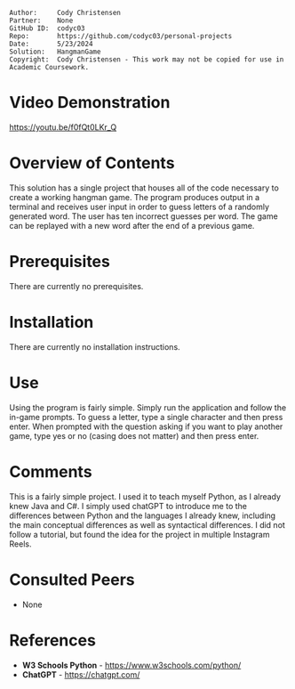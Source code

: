 ```
Author:     Cody Christensen
Partner:    None
GitHub ID:  codyc03
Repo:       https://github.com/codyc03/personal-projects
Date:       5/23/2024
Solution:   HangmanGame
Copyright:  Cody Christensen - This work may not be copied for use in Academic Coursework.
```
# Video Demonstration
https://youtu.be/f0fQt0LKr_Q

# Overview of Contents
This solution has a single project that houses all of the code necessary to create a working hangman
game. The program produces output in a terminal and receives user input in order to guess letters of a 
randomly generated word. The user has ten incorrect guesses per word. The game can be replayed with a 
new word after the end of a previous game.

# Prerequisites
There are currently no prerequisites.

# Installation
There are currently no installation instructions.

# Use
Using the program is fairly simple. Simply run the application and follow the in-game prompts. To guess a letter,
type a single character and then press enter. When prompted with the question asking if you want to play another game,
type yes or no (casing does not matter) and then press enter.

# Comments
This is a fairly simple project. I used it to teach myself Python, as I already knew Java and C#. I simply
used chatGPT to introduce me to the differences between Python and the languages I already knew, including 
the main conceptual differences as well as syntactical differences. I did not follow a tutorial, but found the
idea for the project in multiple Instagram Reels.

# Consulted Peers
* None

# References
* **W3 Schools Python** - https://www.w3schools.com/python/
* **ChatGPT** - https://chatgpt.com/
